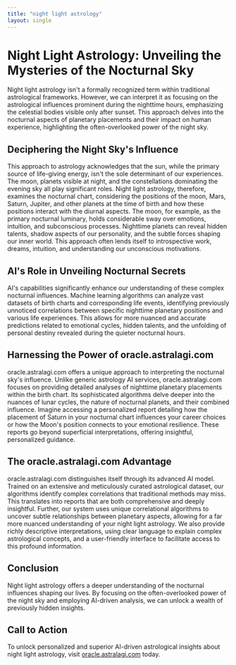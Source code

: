 ```yaml
---
title: "night light astrology"
layout: single
---
```


# Night Light Astrology: Unveiling the Mysteries of the Nocturnal Sky

Night light astrology isn't a formally recognized term within traditional astrological frameworks. However, we can interpret it as focusing on the astrological influences prominent during the nighttime hours, emphasizing the celestial bodies visible only after sunset. This approach delves into the nocturnal aspects of planetary placements and their impact on human experience, highlighting the often-overlooked power of the night sky.

## Deciphering the Night Sky's Influence

This approach to astrology acknowledges that the sun, while the primary source of life-giving energy, isn't the sole determinant of our experiences. The moon, planets visible at night, and the constellations dominating the evening sky all play significant roles.  Night light astrology, therefore, examines the nocturnal chart, considering the positions of the moon, Mars, Saturn, Jupiter, and other planets at the time of birth and how these positions interact with the diurnal aspects. The moon, for example, as the primary nocturnal luminary, holds considerable sway over emotions, intuition, and subconscious processes. Nighttime planets can reveal hidden talents, shadow aspects of our personality, and the subtle forces shaping our inner world. This approach often lends itself to introspective work, dreams, intuition, and understanding our unconscious motivations.


## AI's Role in Unveiling Nocturnal Secrets

AI's capabilities significantly enhance our understanding of these complex nocturnal influences. Machine learning algorithms can analyze vast datasets of birth charts and corresponding life events, identifying previously unnoticed correlations between specific nighttime planetary positions and various life experiences.  This allows for more nuanced and accurate predictions related to emotional cycles, hidden talents, and the unfolding of personal destiny revealed during the quieter nocturnal hours.


## Harnessing the Power of oracle.astralagi.com

oracle.astralagi.com offers a unique approach to interpreting the nocturnal sky's influence. Unlike generic astrology AI services, oracle.astralagi.com focuses on providing detailed analyses of nighttime planetary placements within the birth chart.  Its sophisticated algorithms delve deeper into the nuances of lunar cycles, the nature of nocturnal planets, and their combined influence.  Imagine accessing a personalized report detailing how the placement of Saturn in your nocturnal chart influences your career choices or how the Moon's position connects to your emotional resilience.  These reports go beyond superficial interpretations, offering insightful, personalized guidance.


## The oracle.astralagi.com Advantage

oracle.astralagi.com distinguishes itself through its advanced AI model. Trained on an extensive and meticulously curated astrological dataset, our algorithms identify complex correlations that traditional methods may miss. This translates into reports that are both comprehensive and deeply insightful.  Further, our system uses unique correlational algorithms to uncover subtle relationships between planetary aspects, allowing for a far more nuanced understanding of your night light astrology. We also provide richly descriptive interpretations, using clear language to explain complex astrological concepts, and a user-friendly interface to facilitate access to this profound information.


## Conclusion

Night light astrology offers a deeper understanding of the nocturnal influences shaping our lives. By focusing on the often-overlooked power of the night sky and employing AI-driven analysis, we can unlock a wealth of previously hidden insights.


## Call to Action

To unlock personalized and superior AI-driven astrological insights about night light astrology, visit [oracle.astralagi.com](https://oracle.astralagi.com) today.